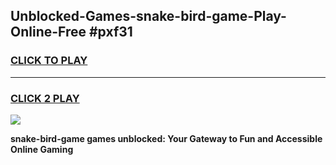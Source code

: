 
## Unblocked-Games-snake-bird-game-Play-Online-Free #pxf31
<h3>
<a href="https://us.freeplayer.one?title=snake-bird-game&ref=10M">CLICK TO PLAY</a></h3>
<hr>

<h3>
<a href="https://us.freeplayer.one?title=snake-bird-game&ref=10M">CLICK 2 PLAY</a>
  
</h3>

<a href="https://us.freeplayer.one?title=snake-bird-game&ref=10M"><img src="https://clearcache.store/games.png"></a>


**snake-bird-game games unblocked: Your Gateway to Fun and Accessible Online Gaming**
